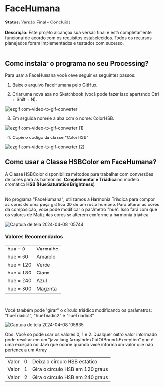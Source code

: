 <h1> FaceHumana </h1>
<strong> Status: </strong> Versão Final - Concluída
<br> <br>
<strong> Descrição: </strong> Este projeto alcançou sua versão final e está completamente funcional de acordo com os requisitos estabelecidos. Todos os recursos planejados foram implementados e testados com sucesso. <br> <br>

## Como instalar o programa no seu Processing?
Para usar a FaceHumana você deve seguir os seguintes passos:

1) Baixe o arquivo FaceHumana pelo GitHub.

2) Criar uma nova aba no Sketchbook (você pode fazer isso apertando Ctrl + Shift + N).

![ezgif com-video-to-gif-converter](https://github.com/GuilhermeAlvesTeixeira/FaceHumana/assets/117122019/979aef73-8e58-4753-aec7-230dd90e59b7)

3) Em seguida nomeie a aba com o nome: ColorHSB.

![ezgif com-video-to-gif-converter (1)](https://github.com/GuilhermeAlvesTeixeira/FaceHumana/assets/117122019/dec9dcec-7735-46c3-a044-e287d3dd798a)

4) Copie o código da classe "ColorHSB"

![ezgif com-video-to-gif-converter (2)](https://github.com/GuilhermeAlvesTeixeira/FaceHumana/assets/117122019/d2748989-c1ae-4e09-b566-4463887dad19)

## Como usar a Classe HSBColor em FaceHumana?

A Classe HSBColor disponibiliza métodos para trabalhar com conversões de cores para as harmonias: <strong>Complementar e Triádica</strong> no modelo cromático <strong>HSB (Hue Saturation Brightness)</strong>.<br><br>

No programa "FaceHumana", utilizamos a Harmonia Triádica para compor as cores de uma peça gráfica 2D de um rosto humano. Para alterar as cores da composição, você pode modificar o parâmetro "hue". Isso fará com que os valores de Matiz das cores se alterem conforme a harmonia triádica.

![Captura de tela 2024-04-08 105744](https://github.com/GuilhermeAlvesTeixeira/FaceHumana/assets/117122019/07e19c64-9168-4803-ae06-16f98d4d2e1a)

### Valores Recomendados
<table>
<tr>
  <td> hue = 0</td>
  <td> Vermelho</td>
</tr>
<tr>
  <td> hue = 60</td>
  <td> Amarelo</td>
</tr>
<tr>
  <td> hue = 120</td>
  <td> Verde</td>
</tr>
<tr>
  <td> hue = 180</td>
  <td> Ciano</td>
</tr>
<tr>
  <td> hue = 240</td>
  <td> Azul</td>
</tr>
<tr>
  <td> hue = 300</td>
  <td> Magenta</td>
</tr>
</table><br>

Você também pode "girar" o círculo triádico modificando os parâmetros: "hueTriadic1", "hueTriadic2" e "hueTriadic3".<br>

![Captura de tela 2024-04-08 105835](https://github.com/GuilhermeAlvesTeixeira/FaceHumana/assets/117122019/d95f1bc6-acbf-4b43-9a72-256f105eb045)<br>

Obs: Você só pode usar os valores 0, 1 e 2. Qualquer outro valor informado pode resultar em um "java.lang.ArrayIndexOutOfBoundsException" que é uma exceção no Java que ocorre quando você informa um valor que não pertence a um Array.<br>

<table>
<tr>
  <td>Valor</td>
  <td>0</td>
  <td>Deixa o círculo HSB estático</td>
</tr>
<tr>
  <td>Valor</td>
  <td>1</td>
  <td>Gira o círculo HSB em 120 graus</td>
</tr>
<tr>
  <td>Valor</td>
  <td>2</td>
  <td>Gira o círculo HSB em 240 graus</td>
</tr>  
</table>








